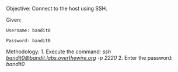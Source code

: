 Objective: Connect to the host using SSH.

Given:

    Username: bandit0

    Password: bandit0

Methodology:
    1. Execute the command: _ssh bandit0@bandit.labs.overthewire.org -p 2220_
    2. Enter the password: _bandit0_
